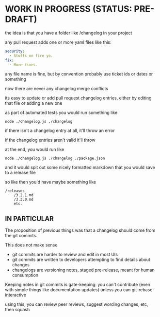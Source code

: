 # WORK IN PROGRESS (STATUS: PRE-DRAFT)

the idea is that you have a folder like /changelog in your project

any pull request adds one or more yaml files like this:

```yaml
security:
  - Stuffs on fire yo.
fix:
  - More fixes.
```

any file name is fine, but by convention probably use ticket ids or dates or something

now there are never any changelog merge conflicts

its easy to update or add pull request changelog entries, either by editing that file or adding a new one

as part of automated tests you would run something like

```
node ./changelog.js ./changelog
```

if there isn't a changelog entry at all, it'll throw an error

if the changelog entries aren't valid it'll throw

at the end, you would run like

```
node ./changelog.js ./changelog ./package.json
```

and it would spit out some nicely formatted markdown that you would save to a release file

so like then you'd have maybe something like

```
/releases
	/3.2.1.md
	/3.3.0.md
	etc.
```

## IN PARTICULAR

The proposition of previous things was that a changelog should come from
the git commits.

This does not make sense

- git commits are harder to review and edit in most UIs
- git commits are written to developers attempting to find details about changes
- changelogs are versioning notes, staged pre-release, meant for human consumption

Keeping notes in git commits is gate-keeping: you can't contribute (even with
simple things like documentation updates) unless you can git-rebase-interactive

using this, you can review peer reviews, suggest wording changes, etc, then squash
